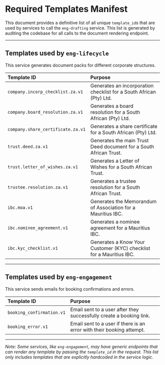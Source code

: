 # Required Templates Manifest

This document provides a definitive list of all unique `template_id`s that are used by services to call the `eng-drafting` service. This list is generated by auditing the codebase for all calls to the document rendering endpoint.

---

## Templates used by `eng-lifecycle`

This service generates document packs for different corporate structures.

| Template ID                         | Purpose                                                              |
| :---------------------------------- | :------------------------------------------------------------------- |
| `company.incorp_checklist.za.v1`    | Generates an incorporation checklist for a South African (Pty) Ltd.    |
| `company.board_resolution.za.v1`    | Generates a board resolution for a South African (Pty) Ltd.            |
| `company.share_certificate.za.v1`   | Generates a share certificate for a South African (Pty) Ltd.           |
| `trust.deed.za.v1`                  | Generates the main Trust Deed document for a South African Trust.      |
| `trust.letter_of_wishes.za.v1`      | Generates a Letter of Wishes for a South African Trust.                |
| `trustee.resolution.za.v1`          | Generates a trustee resolution for a South African Trust.              |
| `ibc.moa.v1`                        | Generates the Memorandum of Association for a Mauritius IBC.           |
| `ibc.nominee_agreement.v1`          | Generates a nominee agreement for a Mauritius IBC.                     |
| `ibc.kyc_checklist.v1`              | Generates a Know Your Customer (KYC) checklist for a Mauritius IBC.    |

---

## Templates used by `eng-engagement`

This service sends emails for booking confirmations and errors.

| Template ID                   | Purpose                                                                 |
| :---------------------------- | :---------------------------------------------------------------------- |
| `booking_confirmation.v1`     | Email sent to a user after they successfully create a booking link.     |
| `booking_error.v1`            | Email sent to a user if there is an error with their booking attempt.     |

---

*Note: Some services, like `eng-engagement`, may have generic endpoints that can render any template by passing the `template_id` in the request. This list only includes templates that are explicitly hardcoded in the service logic.*
